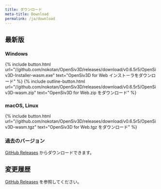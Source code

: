 ```yaml
---
title: ダウンロード
meta-title: Download
permalink: /ja/download
---
```


## 最新版

### Windows

{% include button.html url="//github.com/nokotan/OpenSiv3D/releases/download/v0.6.5r5/OpenSiv3D-Installer-wasm.exe" text="OpenSiv3D for Web インストーラをダウンロード" %}
{% include outline-button.html url="//github.com/nokotan/OpenSiv3D/releases/download/v0.6.5r5/OpenSiv3D-wasm.zip" text="OpenSiv3D for Web.zip をダウンロード" %}

### macOS, Linux

{% include button.html url="//github.com/nokotan/OpenSiv3D/releases/download/v0.6.5r5/OpenSiv3D-wasm.tgz" text="OpenSiv3D for Web.tgz をダウンロード" %}

### 過去のバージョン

[GitHub Releases](https://github.com/nokotan/OpenSiv3D/releases) からダウンロードできます。

## 変更履歴

[GitHub Releases](https://github.com/nokotan/OpenSiv3D/releases) を参照してください。
